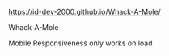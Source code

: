 https://id-dev-2000.github.io/Whack-A-Mole/

Whack-A-Mole

Mobile Responsiveness only works on load
